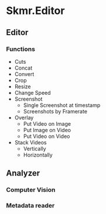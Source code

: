 # Skmr.Editor
## Editor
### Functions
- Cuts
- Concat
- Convert
- Crop
- Resize
- Change Speed
- Screenshot
  - Single Screenshot at timestamp
  - Screenshots by Framerate
- Overlay
  - Put Video on Image
  - Put Image on Video
  - Put Video on Video
- Stack Videos
  - Vertically
  - Horizontally

## Analyzer
### Computer Vision
### Metadata reader
